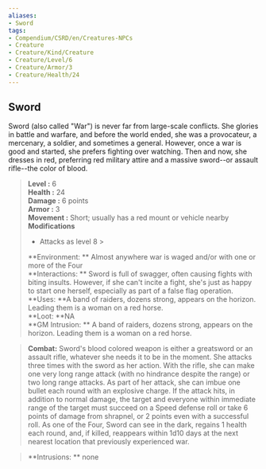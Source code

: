 ```yaml
---
aliases:
- Sword
tags:
- Compendium/CSRD/en/Creatures-NPCs
- Creature
- Creature/Kind/Creature
- Creature/Level/6
- Creature/Armor/3
- Creature/Health/24
---
```


  
## Sword  
Sword (also called "War") is never far from large-scale conflicts. She glories in battle and warfare, and before the world ended, she was a provocateur, a mercenary, a soldier, and sometimes a general. However, once a war is good and started, she prefers fighting over watching. Then and now, she dresses in red, preferring red military attire and a massive sword--or assault rifle--the color of blood.  

  
> **Level :** 6  
> **Health :** 24  
> **Damage :** 6 points  
> **Armor :** 3  
> **Movement :** Short; usually has a red mount or vehicle nearby  
> **Modifications**  
>- Attacks as level 8 >
>  
> **Environment: ** Almost anywhere war is waged and/or with one or more of the Four  
> **Interactions: ** Sword is full of swagger, often causing fights with biting insults. However, if she can't incite a fight, she's just as happy to start one herself, especially as part of a false flag operation.  
> **Uses: **A band of raiders, dozens strong, appears on the horizon. Leading them is a woman on a red horse.  
> **Loot: **NA  
> **GM Intrusion: ** A band of raiders, dozens strong, appears on the horizon. Leading them is a woman on a red horse.  

> **Combat:** 
> Sword's blood colored weapon is either a greatsword or an assault rifle, whatever she needs it to be in the moment. She attacks three times with the sword as her action. With the rifle, she can make one very long range attack (with no hindrance despite the range) or two long range attacks. 
As part of her attack, she can imbue one bullet each round with an explosive charge. If the attack hits, in addition to normal damage, the target and everyone within immediate range of the target must succeed on a Speed defense roll or take 6 points of damage from shrapnel, or 2 points even with a successful roll. 
As one of the Four, Sword can see in the dark, regains 1 health each round, and, if killed, reappears within 1d10 days at the next nearest location that previously experienced war.  
  

> **Intrusions: ** 
> none  

